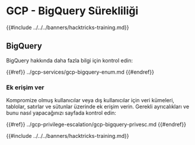 # GCP - BigQuery Sürekliliği

{{#include ../../../banners/hacktricks-training.md}}

## BigQuery

BigQuery hakkında daha fazla bilgi için kontrol edin:

{{#ref}}
../gcp-services/gcp-bigquery-enum.md
{{#endref}}

### Ek erişim ver

Kompromize olmuş kullanıcılar veya dış kullanıcılar için veri kümeleri, tablolar, satırlar ve sütunlar üzerinde ek erişim verin. Gerekli ayrıcalıkları ve bunu nasıl yapacağınızı sayfada kontrol edin:

{{#ref}}
../gcp-privilege-escalation/gcp-bigquery-privesc.md
{{#endref}}

{{#include ../../../banners/hacktricks-training.md}}
